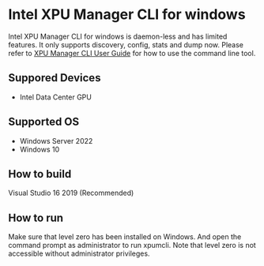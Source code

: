 # Intel XPU Manager CLI for windows
Intel XPU Manager CLI for windows is daemon-less and has limited features.
It only supports discovery, config, stats and dump now.
Please refer to [XPU Manager CLI User Guide](../doc/CLI_user_guide.md) for how to use the command line tool. 

## Suppored Devices
* Intel Data Center GPU

## Supported OS
* Windows Server 2022
* Windows 10

## How to build
Visual Studio 16 2019 (Recommended)
  
## How to run
Make sure that level zero has been installed on Windows.
And open the command prompt as administrator to run xpumcli. 
Note that level zero is not accessible without administrator privileges.
